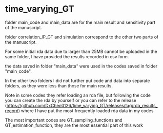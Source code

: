 # time_varying_GT

folder main_code and main_data are for the main result and sensitivity part of the manuscript. 

folder correlation_IP_GT and simulation correspond to the other two parts of the manuscript. 

For some initial rda data due to larger than 25MB cannot be uploaded in the same folder, I have provided the results recorded in csv form.

the data saved in folder "main_data" were used in the codes saved in folder "main_code".

In the other two folders I did not further put code and data into separate folders, as they were less than those for main results.


Note in some codes they refer loading an rda file,
but following the code you can create the rda by yourself
or you can refer to the release (https://github.com/DxChen0126/time_varying_GT/releases/tag/rda_results_record) where I have put the most frequently loaded rda data in my codes

The most important codes are GT_sampling_functions and GT_estimation_function, they are the most essential part of this work
